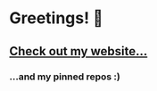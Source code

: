 # Greetings! :wave:
## [Check out my website...](https://vedthiru.com/)
### ...and my pinned repos :)
